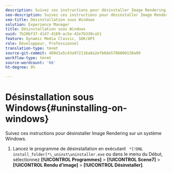 ```yaml
---
description: Suivez ces instructions pour désinstaller Image Rendering sur un système Windows.
seo-description: Suivez ces instructions pour désinstaller Image Rendering sur un système Windows.
seo-title: Désinstallation sous Windows
solution: Experience Manager
title: Désinstallation sous Windows
uuid: 7b20bf37-4147-4169-ac5e-42e7b330ca51
feature: Dynamic Media Classic, SDK/API
role: Développeur, Professionnel
translation-type: tm+mt
source-git-commit: 469d1a5c43a972116a8a2efb0de5708800130a99
workflow-type: tm+mt
source-wordcount: '66'
ht-degree: 0%

---
```



# Désinstallation sous Windows{#uninstalling-on-windows}

Suivez ces instructions pour désinstaller Image Rendering sur un système Windows.

1. Lancez le programme de désinstallation en exécutant ` *[!DNL install_folder]*\_uninst\uninstaller.exe` ou dans le menu du Début, sélectionnez **[!UICONTROL Programmes]** > **[!UICONTROL Scene7]** > **[!UICONTROL Rendu d’image]** > **[!UICONTROL Désinstaller]**.
